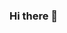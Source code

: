 ### Hi there 👋

<!--
**HyuZhen13/HyuZhen13** is a ✨ _special_ ✨ repository because its `README.md` (this file) appears on your GitHub profile.

Here are some ideas to get you started:

- 🔭 I’m currently working on Islamic Boarding School
- 🌱 I’m currently learning Full Stack Development and Cyber Security
- 👯 I’m looking to collaborate on Full Stack Development Project
- 📫 How to reach me: husaintok13@gmail.com
- ⚡ Fun fact: I'm Jomblo
-->
